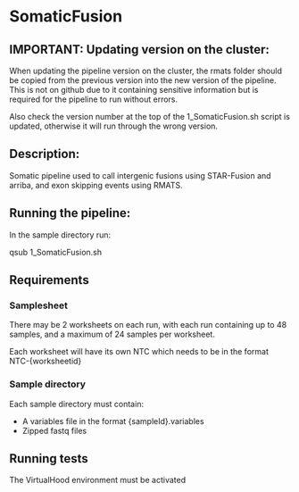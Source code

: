 # SomaticFusion


## IMPORTANT: Updating version on the cluster:
When updating the pipeline version on the cluster, the rmats folder should be copied from the previous version into the new version of the pipeline. This is not on github due to it containing sensitive information but is required for the pipeline to run without errors.

Also check the version number at the top of the 1_SomaticFusion.sh script is updated, otherwise it will run through the wrong version.


## Description:

Somatic pipeline used to call intergenic fusions using STAR-Fusion and arriba, and exon skipping events using RMATS.



## Running the pipeline:

In the sample directory run:

qsub 1_SomaticFusion.sh


## Requirements
  
### Samplesheet

There may be 2 worksheets on each run, with each run containing up to 48 samples, and a maximum of 24 samples per worksheet. 

Each worksheet will have its own NTC which needs to be in the format NTC-{worksheetid}
  
  
### Sample directory

Each sample directory must contain:
- A variables file in the format {sampleId}.variables
- Zipped fastq files


## Running tests
The VirtualHood environment must be activated


